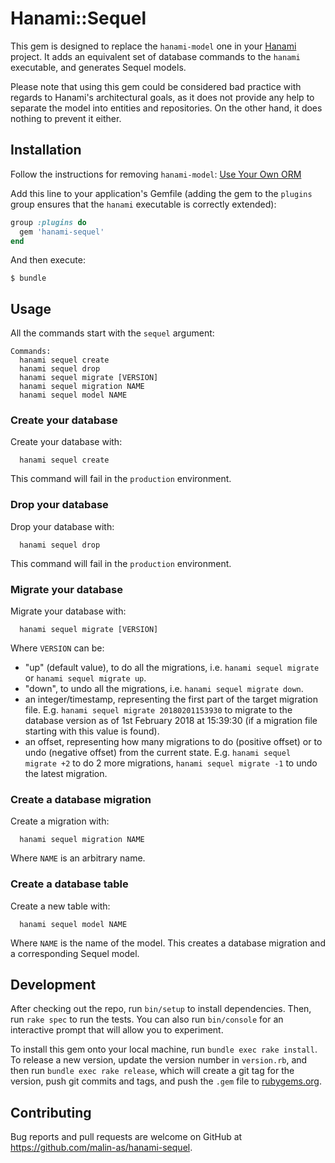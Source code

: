 # Hanami::Sequel

This gem is designed to replace the `hanami-model` one in your
[Hanami](https://hanamirb.org/) project. It adds an equivalent set of database
commands to the `hanami` executable, and generates Sequel models.

Please note that using this gem could be considered bad practice with regards
to Hanami's architectural goals, as it does not provide any help to separate
the model into entities and repositories. On the other hand, it does nothing to
prevent it either.

## Installation

Follow the instructions for removing `hanami-model`:
[Use Your Own ORM](http://hanamirb.org/guides/1.1/models/use-your-own-orm/)

Add this line to your application's Gemfile (adding the gem to the `plugins`
group ensures that the `hanami` executable is correctly extended):

```ruby
group :plugins do
  gem 'hanami-sequel'
end
```

And then execute:

    $ bundle

## Usage

All the commands start with the `sequel` argument:

```text
Commands:
  hanami sequel create
  hanami sequel drop
  hanami sequel migrate [VERSION]
  hanami sequel migration NAME
  hanami sequel model NAME
```

### Create your database

Create your database with:

```text
  hanami sequel create
```

This command will fail in the `production` environment.

### Drop your database

Drop your database with:

```text
  hanami sequel drop
```

This command will fail in the `production` environment.

### Migrate your database

Migrate your database with:

```text
  hanami sequel migrate [VERSION]
```

Where `VERSION` can be:

* "up" (default value), to do all the migrations, i.e. `hanami sequel migrate`
  or `hanami sequel migrate up`.
* "down", to undo all the migrations, i.e. `hanami sequel migrate down`.
* an integer/timestamp, representing the first part of the target migration
  file. E.g. `hanami sequel migrate 20180201153930` to migrate to the
  database version as of 1st February 2018 at 15:39:30 (if a migration file
  starting with this value is found).
* an offset, representing how many migrations to do (positive offset) or to
  undo (negative offset) from the current state. E.g. `hanami sequel migrate +2`
  to do 2 more migrations, `hanami sequel migrate -1` to undo the latest
  migration.

### Create a database migration

Create a migration with:

```text
  hanami sequel migration NAME
```

Where `NAME` is an arbitrary name.

### Create a database table

Create a new table with:

```text
  hanami sequel model NAME
```

Where `NAME` is the name of the model. This creates a database migration and a
corresponding Sequel model.

## Development

After checking out the repo, run `bin/setup` to install dependencies. Then, run `rake spec` to run the tests. You can also run `bin/console` for an interactive prompt that will allow you to experiment.

To install this gem onto your local machine, run `bundle exec rake install`. To release a new version, update the version number in `version.rb`, and then run `bundle exec rake release`, which will create a git tag for the version, push git commits and tags, and push the `.gem` file to [rubygems.org](https://rubygems.org).

## Contributing

Bug reports and pull requests are welcome on GitHub at https://github.com/malin-as/hanami-sequel.
